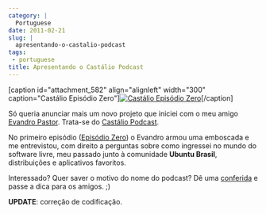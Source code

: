 ```yaml
---
category: |
  Portuguese
date: 2011-02-21
slug: |
  apresentando-o-castalio-podcast
tags:
 - portuguese
title: Apresentando o Castálio Podcast
---
```


\[caption id="attachment_582" align="alignleft" width="300"
caption="Castálio Episódio Zero"\][![Castálio Episódio
Zero](http://blog.ogmaciel.com/wp-content/uploads/2011/02/4342631214_1d27a28700-300x225.jpg)](http://blog.ogmaciel.com/wp-content/uploads/2011/02/4342631214_1d27a28700.jpg)\[/caption\]

Só queria anunciar mais um novo projeto que iniciei com o meu amigo
[Evandro Pastor](http://www.quartoestudio.com/). Trata-se do [Castálio
Podcast](http://www.castalio.info/).

No primeiro episódio ([Episódio Zero](http://www.castalio.info/?p=5)) o
Evandro armou uma emboscada e me entrevistou, com direito a perguntas
sobre como ingressei no mundo do software livre, meu passado junto à
comunidade **Ubuntu Brasil**, distribuições e aplicativos favoritos.

Interessado? Quer saver o motivo do nome do podcast? Dê uma
[conferida](http://www.castalio.info/) e passe a dica para os amigos. ;)

**UPDATE**: correção de codificação.
